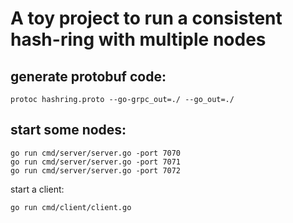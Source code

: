 # A toy project to run a consistent hash-ring with multiple nodes

## generate protobuf code:
```
protoc hashring.proto --go-grpc_out=./ --go_out=./
```


## start some nodes:
```
go run cmd/server/server.go -port 7070
go run cmd/server/server.go -port 7071
go run cmd/server/server.go -port 7072
```

start a client:
```
go run cmd/client/client.go 
```
